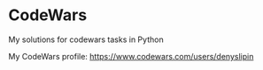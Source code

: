 # CodeWars

My solutions for codewars tasks in Python

My CodeWars profile: https://www.codewars.com/users/denyslipin
